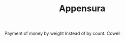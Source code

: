 ---
title: Appensura
letter: A
permalink: "/definitions/appensura.html"
body: Payment of money by weight Instead of by count. Cowell
published_at: '2018-07-07'
source: Black's Law Dictionary
layout: post
---